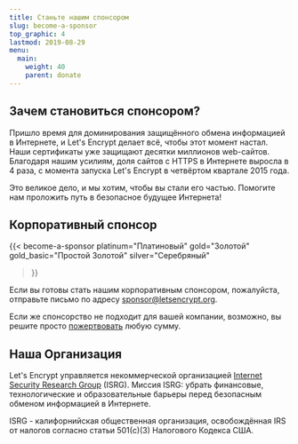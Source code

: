 ```yaml
---
title: Станьте нашим спонсором
slug: become-a-sponsor
top_graphic: 4
lastmod: 2019-08-29
menu:
  main:
    weight: 40
    parent: donate
---
```


## Зачем становиться спонсором?

Пришло время для доминирования защищённого обмена информацией в Интернете,
  и Let's Encrypt делает всё, чтобы этот момент настал. Наши сертификаты уже защищают
  десятки миллионов web-сайтов. Благодаря нашим усилиям, доля сайтов с HTTPS в Интернете
  выросла в 4 раза, с момента запуска Let's Encrypt в четвёртом квартале 2015 года.

Это великое дело, и мы хотим, чтобы вы стали его частью. Помогите нам проложить путь
  в безопасное будущее Интернета!

## Корпоративный спонсор

{{< become-a-sponsor
  platinum="Платиновый"
  gold="Золотой"
  gold_basic="Простой Золотой"
  silver="Серебряный"
>}}

Если вы готовы стать нашим корпоративным спонсором, пожалуйста, отправьте письмо по адресу 
  [sponsor@letsencrypt.org](mailto:sponsor@letsencrypt.org).

Если же спонсорство не подходит для вашей компании, возможно, вы решите просто [пожертвовать](/donate) любую сумму.

## Наша Организация

Let's Encrypt управляется некоммерческой организацией [Internet Security
    Research Group](https://www.abetterinternet.org/) (ISRG). Миссия ISRG: убрать финансовые, технологические и образовательные барьеры перед
    безопасным обменом информацией в Интернете.

ISRG - калифорнийская общественная организация, освобождённая IRS от налогов согласно статьи 501\(c\)(3) Налогового Кодекса США.
